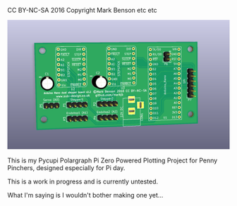 CC BY-NC-SA 2016 Copyright Mark Benson etc etc

![PCB](https://github.com/MarkJB/Eggbot-Spherebot-Polargraph-Controller/blob/master/eggbot-spherebot-polargraph-controller_front.png)

This is my Pycupi Polargraph Pi Zero Powered Plotting Project for Penny Pinchers, designed especially for Pi day. 

This is a work in progress and is currently untested.

What I'm saying is I wouldn't bother making one yet...




